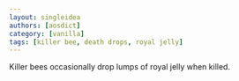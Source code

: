 ```yaml
---
layout: singleidea
authors: [aosdict]
category: [vanilla]
tags: [killer bee, death drops, royal jelly]
---
```

Killer bees occasionally drop lumps of royal jelly when killed.

